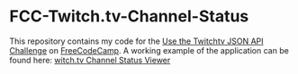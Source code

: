 # FCC-Twitch.tv-Channel-Status

This repository contains my code for the [Use the Twitchtv JSON API Challenge](https://www.freecodecamp.com/challenges/use-the-twitchtv-json-api) on [FreeCodeCamp](https://www.freecodecamp.com/). A working example of the application can be found here: [witch.tv Channel Status Viewer](http://codepen.io/JosephVega/pen/kXZaoW)
